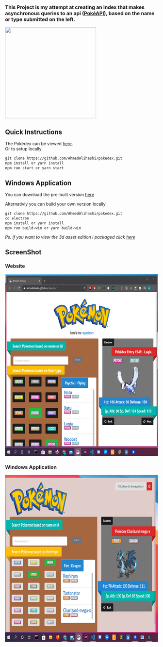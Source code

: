 ### This Project is my attempt at creating an index that makes asynchronous queries to an api ([PokéAPI](https://pokeapi.co/)), based on the name or type submitted on the left.

<img src='https://vignette.wikia.nocookie.net/glee/images/1/13/Animaatjes-pokemon-0740443.gif/revision/latest?cb=20141221183231' height='300' width='300' />

## Quick Instructions

The Pokédex can be viewed [here](https://ahmedalihashi.github.io/pokedex/).  
Or to setup locally

```
git clone https://github.com/AhmedAlihashi/pokedex.git
npm install or yarn install
npm run start or yarn start
```

## Windows Application

You can download the pre-built version [here](https://1drv.ms/u/s!AoQhMrJoJDR62ljYFqMjK4uWhrGi?e=uujtYU)

Alternativly you can build your own version locally   

```
git clone https://github.com/AhmedAlihashi/pokedex.git
cd electron
npm install or yarn install
npm run build-win or yarn build~win
```
_Ps. if you want to view the 3d asset edition i packaged click [here](https://mega.nz/file/X6hVzYJa#T3n_B9C2a1_TWnXYE7R4euz_7gtYsU1d5lEULgLyhz0)_
## ScreenShot

### Website

<img src='./github/1.png' height='600' width='800' ></img>

### Windows Application

<img src='./github/electron1.png' height='550' width='800' ></img>
